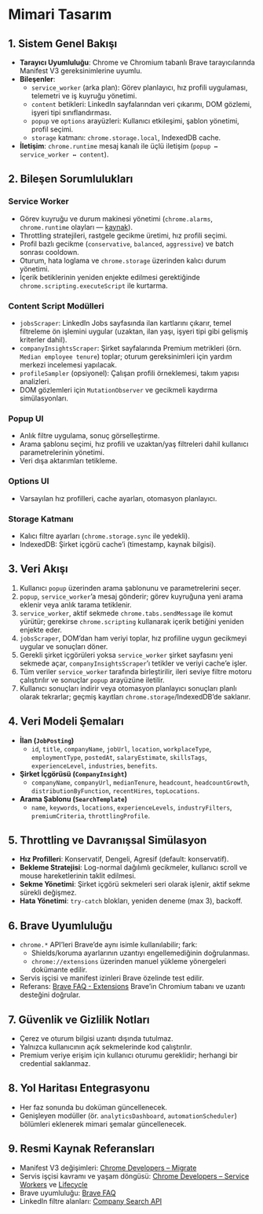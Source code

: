 <!-- docs/architecture.md -->
# Mimari Tasarım

## 1. Sistem Genel Bakışı

- **Tarayıcı Uyumluluğu**: Chrome ve Chromium tabanlı Brave tarayıcılarında Manifest V3 gereksinimlerine uyumlu.
- **Bileşenler**:
  - `service_worker` (arka plan): Görev planlayıcı, hız profili uygulaması, telemetri ve iş kuyruğu yönetimi.
  - `content` betikleri: LinkedIn sayfalarından veri çıkarımı, DOM gözlemi, işyeri tipi sınıflandırması.
  - `popup` ve `options` arayüzleri: Kullanıcı etkileşimi, şablon yönetimi, profil seçimi.
  - `storage` katmanı: `chrome.storage.local`, IndexedDB cache.
- **İletişim**: `chrome.runtime` mesaj kanalı ile üçlü iletişim (`popup ↔ service_worker ↔ content`).

## 2. Bileşen Sorumlulukları

### Service Worker

- Görev kuyruğu ve durum makinesi yönetimi (`chrome.alarms`, `chrome.runtime` olayları — [kaynak](https://developer.chrome.com/docs/extensions/develop/concepts/service-workers/lifecycle/)).
- Throttling stratejileri, rastgele gecikme üretimi, hız profili seçimi.
- Profil bazlı gecikme (`conservative`, `balanced`, `aggressive`) ve batch sonrası cooldown.
- Oturum, hata loglama ve `chrome.storage` üzerinden kalıcı durum yönetimi.
- İçerik betiklerinin yeniden enjekte edilmesi gerektiğinde `chrome.scripting.executeScript` ile kurtarma.

### Content Script Modülleri

- `jobsScraper`: LinkedIn Jobs sayfasında ilan kartlarını çıkarır, temel filtreleme ön işlemini uygular (uzaktan, ilan yaşı, işyeri tipi gibi gelişmiş kriterler dahil).
- `companyInsightsScraper`: Şirket sayfalarında Premium metrikleri (örn. `Median employee tenure`) toplar; oturum gereksinimleri için yardım merkezi incelemesi yapılacak.
- `profileSampler` (opsiyonel): Çalışan profili örneklemesi, takım yapısı analizleri.
- DOM gözlemleri için `MutationObserver` ve gecikmeli kaydırma simülasyonları.

### Popup UI

- Anlık filtre uygulama, sonuç görselleştirme.
- Arama şablonu seçimi, hız profili ve uzaktan/yaş filtreleri dahil kullanıcı parametrelerinin yönetimi.
- Veri dışa aktarımları tetikleme.

### Options UI

- Varsayılan hız profilleri, cache ayarları, otomasyon planlayıcı.

### Storage Katmanı

- Kalıcı filtre ayarları (`chrome.storage.sync` ile yedekli).
- IndexedDB: Şirket içgörü cache’i (timestamp, kaynak bilgisi).

## 3. Veri Akışı

1. Kullanıcı `popup` üzerinden arama şablonunu ve parametrelerini seçer.
2. `popup`, `service_worker`’a mesaj gönderir; görev kuyruğuna yeni arama eklenir veya anlık tarama tetiklenir.
3. `service_worker`, aktif sekmede `chrome.tabs.sendMessage` ile komut yürütür; gerekirse `chrome.scripting` kullanarak içerik betiğini yeniden enjekte eder.
4. `jobsScraper`, DOM’dan ham veriyi toplar, hız profiline uygun gecikmeyi uygular ve sonuçları döner.
5. Gerekli şirket içgörüleri yoksa `service_worker` şirket sayfasını yeni sekmede açar, `companyInsightsScraper`’ı tetikler ve veriyi cache’e işler.
6. Tüm veriler `service_worker` tarafında birleştirilir, ileri seviye filtre motoru çalıştırılır ve sonuçlar `popup` arayüzüne iletilir.
7. Kullanıcı sonuçları indirir veya otomasyon planlayıcı sonuçları planlı olarak tekrarlar; geçmiş kayıtları `chrome.storage`/IndexedDB’de saklanır.

## 4. Veri Modeli Şemaları

- **İlan (`JobPosting`)**
  - `id`, `title`, `companyName`, `jobUrl`, `location`, `workplaceType`, `employmentType`, `postedAt`, `salaryEstimate`, `skillsTags`, `experienceLevel`, `industries`, `benefits`.
- **Şirket İçgörüsü (`CompanyInsight`)**
  - `companyName`, `companyUrl`, `medianTenure`, `headcount`, `headcountGrowth`, `distributionByFunction`, `recentHires`, `topLocations`.
- **Arama Şablonu (`SearchTemplate`)**
  - `name`, `keywords`, `locations`, `experienceLevels`, `industryFilters`, `premiumCriteria`, `throttlingProfile`.

## 5. Throttling ve Davranışsal Simülasyon

- **Hız Profilleri**: Konservatif, Dengeli, Agresif (default: konservatif).
- **Bekleme Stratejisi**: Log-normal dağılımlı gecikmeler, kullanıcı scroll ve mouse hareketlerinin taklit edilmesi.
- **Sekme Yönetimi**: Şirket içgörü sekmeleri seri olarak işlenir, aktif sekme sürekli değişmez.
- **Hata Yönetimi**: `try-catch` blokları, yeniden deneme (max 3), backoff.

## 6. Brave Uyumluluğu

- `chrome.*` API’leri Brave’de aynı isimle kullanılabilir; fark:
  - Shields/koruma ayarlarının uzantıyı engellemediğinin doğrulanması.
  - `chrome://extensions` üzerinden manuel yükleme yönergeleri dokümante edilir.
- Servis işçisi ve manifest izinleri Brave özelinde test edilir.
- Referans: [Brave FAQ - Extensions](https://brave.com/faq/#extensions) Brave’in Chromium tabanı ve uzantı desteğini doğrular.

## 7. Güvenlik ve Gizlilik Notları

- Çerez ve oturum bilgisi uzantı dışında tutulmaz.
- Yalnızca kullanıcının açık sekmelerinde kod çalıştırılır.
- Premium veriye erişim için kullanıcı oturumu gereklidir; herhangi bir credential saklanmaz.

## 8. Yol Haritası Entegrasyonu

- Her faz sonunda bu doküman güncellenecek.
- Genişleyen modüller (ör. `analyticsDashboard`, `automationScheduler`) bölümleri eklenerek mimari şemalar güncellenecek.

## 9. Resmi Kaynak Referansları

- Manifest V3 değişimleri: [Chrome Developers – Migrate](https://developer.chrome.com/docs/extensions/develop/migrate/)
- Servis işçisi kavramı ve yaşam döngüsü: [Chrome Developers – Service Workers](https://developer.chrome.com/docs/extensions/develop/concepts/service-workers/) ve [Lifecycle](https://developer.chrome.com/docs/extensions/develop/concepts/service-workers/lifecycle/)
- Brave uyumluluğu: [Brave FAQ](https://brave.com/faq/#extensions)
- LinkedIn filtre alanları: [Company Search API](https://learn.microsoft.com/en-us/linkedin/marketing/community-management/organizations/company-search?view=li-lms-2025-09)
